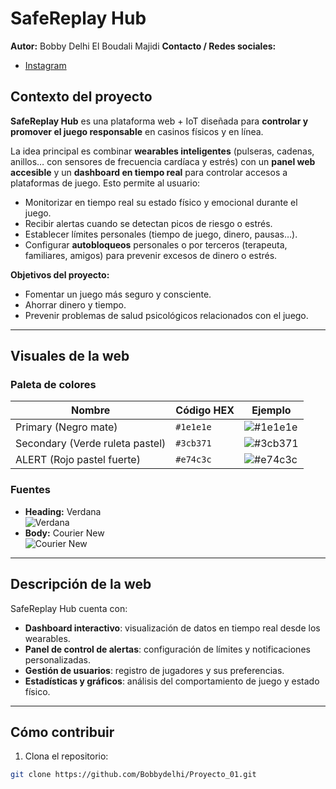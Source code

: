 # SafeReplay Hub

**Autor:** Bobby Delhi El Boudali Majidi 
**Contacto / Redes sociales:**  
- [Instagram](@buuudeelii._)  

## Contexto del proyecto
**SafeReplay Hub** es una plataforma web + IoT diseñada para **controlar y promover el juego responsable** en casinos físicos y en línea.  

La idea principal es combinar **wearables inteligentes** (pulseras, cadenas, anillos… con sensores de frecuencia cardíaca y estrés) con un **panel web accesible** y un **dashboard en tiempo real** para controlar accesos a plataformas de juego. Esto permite al usuario:  

- Monitorizar en tiempo real su estado físico y emocional durante el juego.  
- Recibir alertas cuando se detectan picos de riesgo o estrés.  
- Establecer límites personales (tiempo de juego, dinero, pausas…).  
- Configurar **autobloqueos** personales o por terceros (terapeuta, familiares, amigos) para prevenir excesos de dinero o estrés.  

**Objetivos del proyecto:**  
- Fomentar un juego más seguro y consciente.  
- Ahorrar dinero y tiempo.  
- Prevenir problemas de salud psicológicos relacionados con el juego.  

---

## Visuales de la web

### Paleta de colores
| Nombre       | Código HEX  | Ejemplo |
|-------------|------------|---------|
| Primary (Negro mate) | `#1e1e1e` | ![#1e1e1e](https://via.placeholder.com/50/1e1e1e/ffffff?text=+) |
| Secondary (Verde ruleta pastel) | `#3cb371` | ![#3cb371](https://via.placeholder.com/50/3cb371/ffffff?text=+) |
| ALERT (Rojo pastel fuerte) | `#e74c3c` | ![#e74c3c](https://via.placeholder.com/50/e74c3c/ffffff?text=+) |

### Fuentes
- **Heading:** Verdana  
  ![Verdana](https://via.placeholder.com/200x50?text=Verdana)  
- **Body:** Courier New  
  ![Courier New](https://via.placeholder.com/200x50?text=Courier+New)  

---

## Descripción de la web
SafeReplay Hub cuenta con:  

- **Dashboard interactivo**: visualización de datos en tiempo real desde los wearables.  
- **Panel de control de alertas**: configuración de límites y notificaciones personalizadas.  
- **Gestión de usuarios**: registro de jugadores y sus preferencias.  
- **Estadísticas y gráficos**: análisis del comportamiento de juego y estado físico.  

---

## Cómo contribuir
1. Clona el repositorio:  
```bash
git clone https://github.com/Bobbydelhi/Proyecto_01.git
